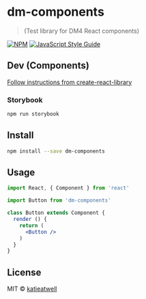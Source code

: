 # dm-components

> (Test library for DM4 React components)

[![NPM](https://img.shields.io/npm/v/dm-components.svg)](https://www.npmjs.com/package/dm-components) [![JavaScript Style Guide](https://img.shields.io/badge/code_style-standard-brightgreen.svg)](https://standardjs.com)

## Dev (Components)

[Follow instructions from create-react-library](https://www.npmjs.com/package/create-react-library)
### Storybook
```bash
npm run storybook
```

## Install

```bash
npm install --save dm-components
```

## Usage

```jsx
import React, { Component } from 'react'

import Button from 'dm-components'

class Button extends Component {
  render () {
    return (
      <Button />
    )
  }
}
```

## License

MIT © [katieatwell](https://github.com/katieatwell)
